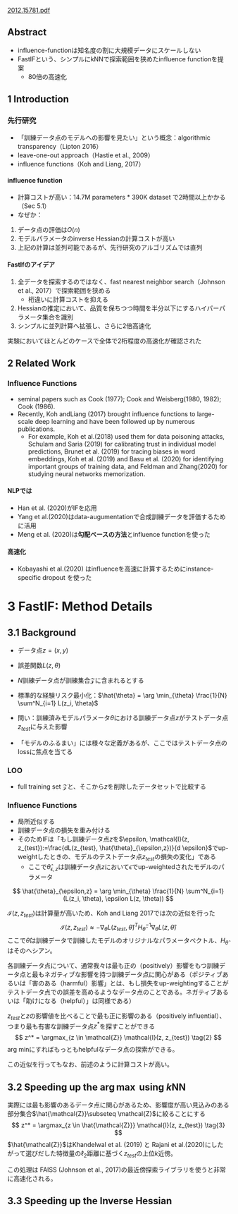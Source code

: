 [2012.15781.pdf](https://arxiv.org/pdf/2012.15781.pdf)

## Abstract

- influence-functionは知名度の割に大規模データにスケールしない
- FastIFという、シンプルにkNNで探索範囲を狭めたinfluence functionを提案
  - 80倍の高速化

## 1 Introduction

### 先行研究

- 「訓練データ点のモデルへの影響を見たい」という概念：algorithmic transparency（Lipton 2016）
- leave-one-out approach（Hastie et al., 2009）
- influence functions（Koh and Liang, 2017）

#### influence function

- 計算コストが高い：14.7M parameters * 390K dataset で2時間以上かかる（Sec 5.1）
- なぜか：

1. データ点の評価は$O(n)$
2. モデルパラメータのinverse Hessianの計算コストが高い
3. 上記の計算は並列可能であるが、先行研究のアルゴリズムでは直列

#### FastIfのアイデア

1. 全データを探索するのではなく、fast nearest neighbor search（Johnson et al., 2017）で探索範囲を狭める
   - 桁違いに計算コストを抑える
2. Hessianの推定において、品質を保ちつつ時間を半分以下にするハイパーパラメータ集合を識別
3. シンプルに並列計算へ拡張し、さらに2倍高速化

実験においてほとんどのケースで全体で2桁程度の高速化が確認された

## 2    Related Work

### Influence Functions

- seminal papers  such  as  Cook  (1977);  Cook  and  Weisberg(1980, 1982); Cook (1986). 
- Recently, Koh andLiang (2017) brought influence functions to large-scale deep learning and have been followed up by numerous publications.
  - For example, Koh et al.(2018) used them for data poisoning attacks, Schulam and Saria (2019) for calibrating trust in individual model predictions, Brunet et al. (2019) for tracing biases in word embeddings, Koh et al. (2019) and Basu et al. (2020) for identifying important groups of training data, and Feldman and Zhang(2020) for studying neural networks memorization.

#### NLPでは

- Han et al. (2020)がIFを応用
- Yang et al.(2020)はdata-augumentationで合成訓練データを評価するために活用
- Meng  et  al.  (2020)は**勾配ベースの方法**とinfluence functionを使った

#### 高速化

- Kobayashi et al.(2020) はinfluenceを高速に計算するためにinstance-specific dropout を使った

# 3 FastIF: Method Details

## 3.1    Background

$$
\DeclareMathOperator*{\argmax}{arg max\ }
\DeclareMathOperator*{\argmin}{arg min\ }
$$



- データ点$z=(x, y)$
- 誤差関数$L(z, \theta)$
- $N$訓練データ点が訓練集合$\mathcal{Z}$に含まれるとする
- 標準的な経験リスク最小化：$\hat{\theta} = \arg \min_{\theta} \frac{1}{N} \sum^N_{i=1} L(z_i, \theta)$

- 問い：訓練済みモデルパラメータ$\theta$における訓練データ点$z$がテストデータ点$z_{test}$に与えた影響
- 「モデルのふるまい」には様々な定義があるが、ここではテストデータ点のlossに焦点を当てる

### LOO

- full training set $\mathcal{Z}$と、そこから$z$を削除したデータセットで比較する

### Influence Functions

- 局所近似する
- 訓練データ点の損失を重み付ける
- そのためIFは「もし訓練データ点$z$を$\epsilon, \mathcal{I}(z, z_{test}):=\frac{dL(z_{test}, \hat{\theta}_{\epsilon,z})}{d \epsilon}$でup-weightしたときの、モデルのテストデータ点$z_{test}$の損失の変化」である
  - ここで$\hat{\theta}_{\epsilon,z}$は訓練データ点$z$において$\epsilon$でup-weightedされたモデルのパラメータ

$$
\hat{\theta}_{\epsilon,z} = \arg \min_{\theta} \frac{1}{N} \sum^N_{i=1} (L(z_i, \theta), \epsilon L(z, \theta))
$$

$\mathcal{I}(z, z_{test})$は計算量が高いため、Koh and Liang 2017では次の近似を行った
$$
\mathcal{I}(z, z_{test}) \approx
-\nabla_{\theta} L(z_{test}, \hat{\theta})^T
H^{-1}_{\hat{\theta}} \nabla_{\theta} L(z, \hat{\theta})
\tag{1}
$$
ここで$\hat{\theta}$は訓練データで訓練したモデルのオリジナルなパラメータベクトル、$H_{\hat{\theta}}$はそのヘシアン。

各訓練データ点について、通常我々は最も正の（positively）影響をもつ訓練データ点と最もネガティブな影響を持つ訓練データ点に関心がある（ポジティブあるいは「害のある（harmful）影響」とは、もし損失をup-weightingすることがテストデータ点での誤差を高めるようなデータ点のことである。ネガティブあるいは「助けになる（helpful）」は同様である）

$z_{test}$と$z$の影響値を比べることで最も正に影響のある（positively influential）、つまり最も有害な訓練データ点$z^*$を探すことができる
$$
z^* = \argmax_{z \in \mathcal{Z}} \mathcal{I}(z, z_{test})
\tag{2}
$$
arg minにすればもっともhelpfulなデータ点の探索ができる。

この近似を行ってもなお、前述のように計算コストが高い。

## 3.2    Speeding up the $\arg \max$ using $k$NN

実際には最も影響のあるデータ点に関心があるため、影響度が高い見込みのある部分集合$\hat{\mathcal{Z}}\subseteq \mathcal{Z}$に絞ることにする
$$
z^* = \argmax_{z \in \hat{\mathcal{Z}}} \mathcal{I}(z, z_{test})
\tag{3}
$$
$\hat{\mathcal{Z}}$はKhandelwal et al. (2019) と Rajani et al.(2020)にしたがって選びだした特徴量の$\ell_2$距離に基づく$z_{test}$の上位$k$近傍。

この処理は FAISS (Johnson et al., 2017)の最近傍探索ライブラリを使うと非常に高速化される。



## 3.3    Speeding up the Inverse Hessian

